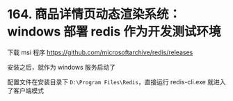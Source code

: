 # 164. 商品详情页动态渲染系统：windows 部署 redis 作为开发测试环境

下载 msi 程序 https://github.com/microsoftarchive/redis/releases

安装之后，就作为 windows 服务启动了

配置文件在安装目录下 `D:\Program Files\Redis`，直接运行 redis-cli.exe 就进入了客户端模式
